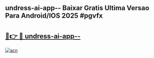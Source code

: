 ## undress-ai-app-- Baixar Gratis Ultima Versao Para Android/IOS 2025 #pgvfx

# <h2><a href="https://ainizakaria.my?title=undress-ai-app--&ref=20M">🔗👉 🔴 undress-ai-app--</a></h2>

[![acn](https://github.com/user-attachments/assets/0f9c940e-d8b0-45ae-aac7-cd30a18b3e1c)](https://ainizakaria.my?title=undress-ai-app--&ref=20M)

